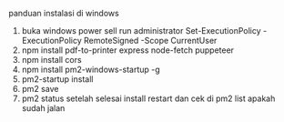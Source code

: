 

panduan instalasi di windows
1. buka windows power sell run administrator
Set-ExecutionPolicy -ExecutionPolicy RemoteSigned -Scope CurrentUser
2. npm install pdf-to-printer express node-fetch puppeteer
3. npm install cors
4. npm install pm2-windows-startup -g
5. pm2-startup install
6. pm2 save
7. pm2 status
setelah selesai install restart dan cek di pm2  list apakah sudah jalan